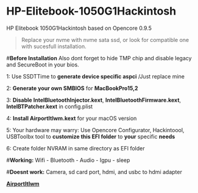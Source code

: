 # HP-Elitebook-1050G1Hackintosh
HP Elitebook 1050G1Hackintosh based on Opencore 0.9.5

>Replace your nvme with nvme sata ssd, or look for compatible one with sucesfull installation.

#**Before Installation** 
Also dont forget to hide TMP chip and disable legacy and SecureBoot in your bios.

1: Use SSDTTime to **generate device specific aspci** /Just replace mine

2: **Generate your own SMBIOS** for **MacBookPro15,2**

3: **Disable IntelBluetoothInjector.kext**, **IntelBluetoothFirmware.kext**, **IntelBTPatcher.kext** in config.plist

4: **Install AirportItlwm.kext** for your macOS version

5: Your hardware may warry: Use Opencore Configurator, Hackintoool, USBToolbx tool to **customize this EFI folder** to **your** specific **needs**

6: Create folder NVRAM in same directory as EFI folder


#**Working:**
Wifi - Bluetooth - Audio - Igpu - sleep

#**Doesnt work:**
Camera, sd card port, hdmi, and usbc to hdmi adapter

[**AirportItlwm**](https://github.com/OpenIntelWireless/itlwm/releases/)


